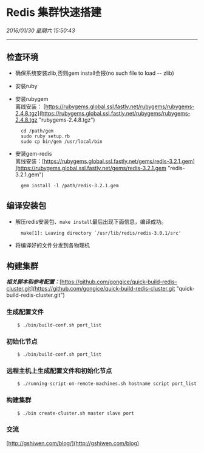 # Redis 集群快速搭建 #
*2016/01/30 星期六 15:50:43*

----------
## 检查环境 ##
- 确保系统安装zlib,否则gem install会报(no such file to load -- zlib)
- 安装ruby
- 安装rubygem  
离线安装： [https://rubygems.global.ssl.fastly.net/rubygems/rubygems-2.4.8.tgz](https://rubygems.global.ssl.fastly.net/rubygems/rubygems-2.4.8.tgz "rubygems-2.4.8.tgz")
 
	    cd /path/gem  
	    sudo ruby setup.rb  
	    sudo cp bin/gem /usr/local/bin 
- 安装gem-redis  
离线安装：[https://rubygems.global.ssl.fastly.net/gems/redis-3.2.1.gem](https://rubygems.global.ssl.fastly.net/gems/redis-3.2.1.gem "redis-3.2.1.gem")  
	   
	    gem install -l /path/redis-3.2.1.gem  

## 编译安装包 ##
- 解压redis安装包、`make install`最后出现下面信息，编译成功。

	    make[1]: Leaving directory `/usr/lib/redis/redis-3.0.1/src'
- 将编译好的文件分发到各物理机  

## 构建集群  
***相关脚本和参考配置：***[https://github.com/gongice/quick-build-redis-cluster.git](https://github.com/gongice/quick-build-redis-cluster.git "quick-build-redis-cluster.git")  
### 生成配置文件   
	    $ ./bin/build-conf.sh port_list  
### 初始化节点   
	    $ ./bin/build-conf.sh port_list  
### 远程主机上生成配置文件和初始化节点 ###  
	    $ ./running-script-on-remote-machines.sh hostname script port_list  
### 构建集群   
	    $ ./bin create-cluster.sh master slave port  
### 交流   
[http://gshiwen.com/blog/](http://gshiwen.com/blog)

